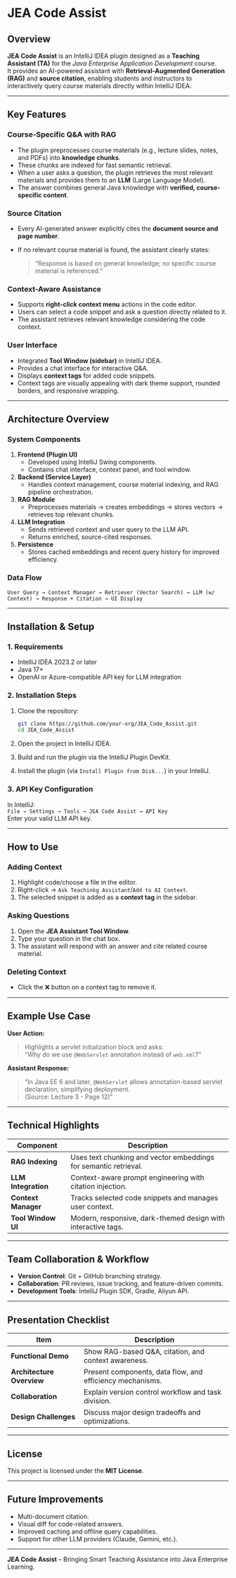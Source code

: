 # JEA Code Assist

## Overview

<!-- Plugin description -->
**JEA Code Assist** is an IntelliJ IDEA plugin designed as a **Teaching Assistant (TA)** for the *Java Enterprise Application Development* course.  
It provides an AI-powered assistant with **Retrieval-Augmented Generation (RAG)** and **source citation**, enabling students and instructors to interactively query course materials directly within IntelliJ IDEA.
<!-- Plugin description end -->
---

## Key Features



### Course-Specific Q&A with RAG

- The plugin preprocesses course materials (e.g., lecture slides, notes, and PDFs) into **knowledge chunks**.
- These chunks are indexed for fast semantic retrieval.
- When a user asks a question, the plugin retrieves the most relevant materials and provides them to an **LLM** (Large Language Model).
- The answer combines general Java knowledge with **verified, course-specific content**.

### Source Citation

- Every AI-generated answer explicitly cites the **document source and page number**.  

- If no relevant course material is found, the assistant clearly states:  

  > “Response is based on general knowledge; no specific course material is referenced.”

### Context-Aware Assistance

- Supports **right-click context menu** actions in the code editor.
- Users can select a code snippet and ask a question directly related to it.
- The assistant retrieves relevant knowledge considering the code context.

### User Interface

- Integrated **Tool Window (sidebar)** in IntelliJ IDEA.
- Provides a chat interface for interactive Q&A.
- Displays **context tags** for added code snippets.
- Context tags are visually appealing with dark theme support, rounded borders, and responsive wrapping.

---

## Architecture Overview

### System Components

1. **Frontend (Plugin UI)**
   - Developed using IntelliJ Swing components.
   - Contains chat interface, context panel, and tool window.
2. **Backend (Service Layer)**
   - Handles context management, course material indexing, and RAG pipeline orchestration.
3. **RAG Module**
   - Preprocesses materials → creates embeddings → stores vectors → retrieves top relevant chunks.
4. **LLM Integration**
   - Sends retrieved context and user query to the LLM API.
   - Returns enriched, source-cited responses.
5. **Persistence**
   - Stores cached embeddings and recent query history for improved efficiency.

### Data Flow

```text
User Query → Context Manager → Retriever (Vector Search) → LLM (w/ Context) → Response + Citation → UI Display
```

---

## Installation & Setup

### 1. Requirements

- IntelliJ IDEA 2023.2 or later  
- Java 17+  
- OpenAI or Azure-compatible API key for LLM integration  

### 2. Installation Steps

1. Clone the repository:

   ```bash
   git clone https://github.com/your-org/JEA_Code_Assist.git
   cd JEA_Code_Assist
   ```

2. Open the project in IntelliJ IDEA.  

3. Build and run the plugin via the IntelliJ Plugin DevKit.  

4. Install the plugin (via `Install Plugin from Disk...`) in your IntelliJ.

### 3. API Key Configuration

In IntelliJ:  
`File → Settings → Tools → JEA Code Assist → API Key`  
Enter your valid LLM API key.

---

## How to Use

### Adding Context

1. Highlight code/choose a file in the editor.  
2. Right-click → `Ask Teachinkg Assistant`/`Add to AI Context`.  
3. The selected snippet is added as a **context tag** in the sidebar.

### Asking Questions

1. Open the **JEA Assistant Tool Window**.  
2. Type your question in the chat box.  
3. The assistant will respond with an answer and cite related course material.

### Deleting Context

- Click the ❌ button on a context tag to remove it.

---

## Example Use Case

**User Action:**

> Highlights a servlet initialization block and asks:  
> “Why do we use `@WebServlet` annotation instead of `web.xml`?”

**Assistant Response:**

> “In Java EE 6 and later, `@WebServlet` allows annotation-based servlet declaration, simplifying deployment.  
> (Source: Lecture 3 - Page 12)”

---

## Technical Highlights

| Component           | Description                                                  |
| ------------------- | ------------------------------------------------------------ |
| **RAG Indexing**    | Uses text chunking and vector embeddings for semantic retrieval. |
| **LLM Integration** | Context-aware prompt engineering with citation injection.    |
| **Context Manager** | Tracks selected code snippets and manages user context.      |
| **Tool Window UI**  | Modern, responsive, dark-themed design with interactive tags. |

---

## Team Collaboration & Workflow

- **Version Control**: Git + GitHub branching strategy.  
- **Collaboration**: PR reviews, issue tracking, and feature-driven commits.  
- **Development Tools**: IntelliJ Plugin SDK, Gradle, Aliyun API.

---

## Presentation Checklist

| Item                      | Description                                               |
| ------------------------- | --------------------------------------------------------- |
| **Functional Demo**       | Show RAG-based Q&A, citation, and context awareness.      |
| **Architecture Overview** | Present components, data flow, and efficiency mechanisms. |
| **Collaboration**         | Explain version control workflow and task division.       |
| **Design Challenges**     | Discuss major design tradeoffs and optimizations.         |

---

## License

This project is licensed under the **MIT License**.

---

## Future Improvements

- Multi-document citation.  
- Visual diff for code-related answers.  
- Improved caching and offline query capabilities.  
- Support for other LLM providers (Claude, Gemini, etc.).

---

**JEA Code Assist** – Bringing Smart Teaching Assistance into Java Enterprise Learning.
